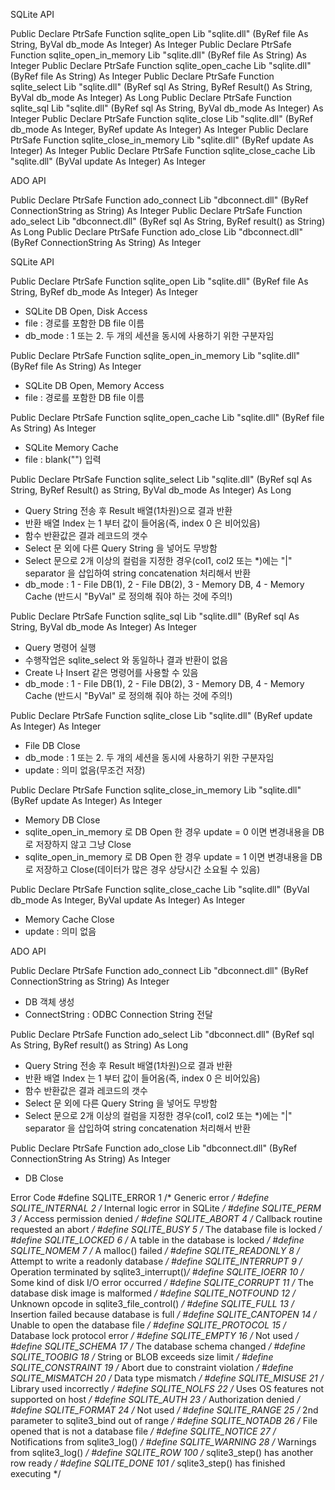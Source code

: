 
SQLite API

Public Declare PtrSafe Function sqlite_open Lib "sqlite.dll" (ByRef file As String, ByVal db_mode As Integer) As Integer
Public Declare PtrSafe Function sqlite_open_in_memory Lib "sqlite.dll" (ByRef file As String) As Integer
Public Declare PtrSafe Function sqlite_open_cache Lib "sqlite.dll" (ByRef file As String) As Integer
Public Declare PtrSafe Function sqlite_select Lib "sqlite.dll" (ByRef sql As String, ByRef Result() As String, ByVal db_mode As Integer) As Long
Public Declare PtrSafe Function sqlite_sql Lib "sqlite.dll" (ByRef sql As String, ByVal db_mode As Integer) As Integer
Public Declare PtrSafe Function sqlite_close Lib "sqlite.dll" (ByRef db_mode As Integer, ByRef update As Integer) As Integer
Public Declare PtrSafe Function sqlite_close_in_memory Lib "sqlite.dll" (ByRef update As Integer) As Integer
Public Declare PtrSafe Function sqlite_close_cache Lib "sqlite.dll" (ByVal update As Integer) As Integer


ADO API

Public Declare PtrSafe Function ado_connect Lib "dbconnect.dll" (ByRef ConnectionString as String) As Integer
Public Declare PtrSafe Function ado_select Lib "dbconnect.dll" (ByRef sql As String, ByRef result() as String) As Long
Public Declare PtrSafe Function ado_close Lib "dbconnect.dll" (ByRef ConnectionString As String) As Integer

SQLite API

Public Declare PtrSafe Function sqlite_open Lib "sqlite.dll" (ByRef file As String, ByRef db_mode As Integer) As Integer
- SQLite DB Open, Disk Access
- file : 경로를 포함한 DB file 이름
- db_mode : 1 또는 2. 두 개의 세션을 동시에 사용하기 위한 구분자임

Public Declare PtrSafe Function sqlite_open_in_memory Lib "sqlite.dll" (ByRef file As String) As Integer
- SQLite DB Open, Memory Access
- file : 경로를 포함한 DB file 이름

Public Declare PtrSafe Function sqlite_open_cache Lib "sqlite.dll" (ByRef file As String) As Integer
- SQLite Memory Cache
- file : blank("") 입력

Public Declare PtrSafe Function sqlite_select Lib "sqlite.dll" (ByRef sql As String, ByRef Result() as String, ByVal db_mode As Integer) As Long
- Query String 전송 후 Result 배열(1차원)으로 결과 반환
- 반환 배열 Index 는 1 부터 값이 들어옴(즉, index 0 은 비어있음)
- 함수 반환값은 결과 레코드의 갯수
- Select 문 외에 다른 Query String 을 넣어도 무방함
- Select 문으로 2개 이상의 컬럼을 지정한 경우(col1, col2 또는 *)에는 "|" separator 을 삽입하여 string concatenation 처리해서 반환
- db_mode : 1 - File DB(1), 2 - File DB(2), 3 - Memory DB, 4 - Memory Cache (반드시 "ByVal" 로 정의해 줘야 하는 것에 주의!)

Public Declare PtrSafe Function sqlite_sql Lib "sqlite.dll" (ByRef sql As String, ByVal db_mode As Integer) As Integer
- Query 명령어 실행
- 수행작업은 sqlite_select 와 동일하나 결과 반환이 없음
- Create 나 Insert 같은 명령어를 사용할 수 있음
- db_mode : 1 - File DB(1), 2 - File DB(2), 3 - Memory DB, 4 - Memory Cache (반드시 "ByVal" 로 정의해 줘야 하는 것에 주의!)

Public Declare PtrSafe Function sqlite_close Lib "sqlite.dll" (ByRef update As Integer) As Integer
- File DB Close
- db_mode : 1 또는 2. 두 개의 세션을 동시에 사용하기 위한 구분자임
- update : 의미 없음(무조건 저장)

Public Declare PtrSafe Function sqlite_close_in_memory Lib "sqlite.dll" (ByRef update As Integer) As Integer
- Memory DB Close
- sqlite_open_in_memory 로 DB Open 한 경우 update = 0 이면 변경내용을 DB 로 저장하지 않고 그냥 Close
- sqlite_open_in_memory 로 DB Open 한 경우 update = 1 이면 변경내용을 DB 로 저장하고 Close(데이터가 많은 경우 상당시간 소요될 수 있음)

Public Declare PtrSafe Function sqlite_close_cache Lib "sqlite.dll" (ByVal db_mode As Integer, ByVal update As Integer) As Integer
- Memory Cache Close
- update : 의미 없음


ADO API

Public Declare PtrSafe Function ado_connect Lib "dbconnect.dll" (ByRef ConnectionString as String) As Integer
- DB 객체 생성
- ConnectString : ODBC Connection String 전달

Public Declare PtrSafe Function ado_select Lib "dbconnect.dll" (ByRef sql As String, ByRef result() as String) As Long
- Query String 전송 후 Result 배열(1차원)으로 결과 반환
- 반환 배열 Index 는 1 부터 값이 들어옴(즉, index 0 은 비어있음)
- 함수 반환값은 결과 레코드의 갯수
- Select 문 외에 다른 Query String 을 넣어도 무방함
- Select 문으로 2개 이상의 컬럼을 지정한 경우(col1, col2 또는 *)에는 "|" separator 을 삽입하여 string concatenation 처리해서 반환

Public Declare PtrSafe Function ado_close Lib "dbconnect.dll" (ByRef ConnectionString As String) As Integer
- DB Close


Error Code
#define SQLITE_ERROR        1   /* Generic error */
#define SQLITE_INTERNAL     2   /* Internal logic error in SQLite */
#define SQLITE_PERM         3   /* Access permission denied */
#define SQLITE_ABORT        4   /* Callback routine requested an abort */
#define SQLITE_BUSY         5   /* The database file is locked */
#define SQLITE_LOCKED       6   /* A table in the database is locked */
#define SQLITE_NOMEM        7   /* A malloc() failed */
#define SQLITE_READONLY     8   /* Attempt to write a readonly database */
#define SQLITE_INTERRUPT    9   /* Operation terminated by sqlite3_interrupt()*/
#define SQLITE_IOERR       10   /* Some kind of disk I/O error occurred */
#define SQLITE_CORRUPT     11   /* The database disk image is malformed */
#define SQLITE_NOTFOUND    12   /* Unknown opcode in sqlite3_file_control() */
#define SQLITE_FULL        13   /* Insertion failed because database is full */
#define SQLITE_CANTOPEN    14   /* Unable to open the database file */
#define SQLITE_PROTOCOL    15   /* Database lock protocol error */
#define SQLITE_EMPTY       16   /* Not used */
#define SQLITE_SCHEMA      17   /* The database schema changed */
#define SQLITE_TOOBIG      18   /* String or BLOB exceeds size limit */
#define SQLITE_CONSTRAINT  19   /* Abort due to constraint violation */
#define SQLITE_MISMATCH    20   /* Data type mismatch */
#define SQLITE_MISUSE      21   /* Library used incorrectly */
#define SQLITE_NOLFS       22   /* Uses OS features not supported on host */
#define SQLITE_AUTH        23   /* Authorization denied */
#define SQLITE_FORMAT      24   /* Not used */
#define SQLITE_RANGE       25   /* 2nd parameter to sqlite3_bind out of range */
#define SQLITE_NOTADB      26   /* File opened that is not a database file */
#define SQLITE_NOTICE      27   /* Notifications from sqlite3_log() */
#define SQLITE_WARNING     28   /* Warnings from sqlite3_log() */
#define SQLITE_ROW         100  /* sqlite3_step() has another row ready */
#define SQLITE_DONE        101  /* sqlite3_step() has finished executing */
